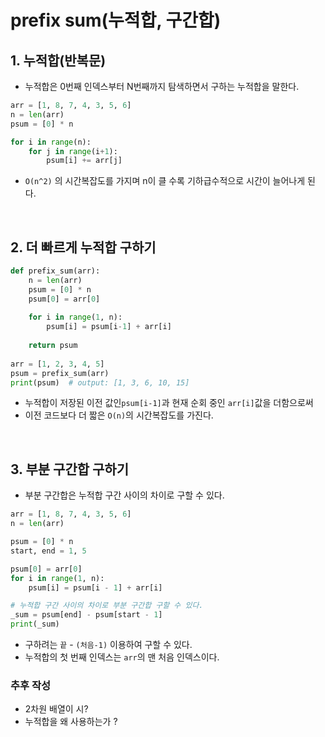 # prefix sum(누적합, 구간합)
 

## 1. 누적합(반복문)
- 누적합은 0번째 인덱스부터 N번째까지 탐색하면서 구하는 누적합을 말한다.
```python
arr = [1, 8, 7, 4, 3, 5, 6]
n = len(arr)
psum = [0] * n

for i in range(n):
    for j in range(i+1):
        psum[i] += arr[j]
```
- `O(n^2)` 의 시간복잡도를 가지며 n이 클 수록 기하급수적으로 시간이 늘어나게 된다.

<br />

## 2. 더 빠르게 누적합 구하기
```python
def prefix_sum(arr):
    n = len(arr)
    psum = [0] * n
    psum[0] = arr[0]
    
    for i in range(1, n):
        psum[i] = psum[i-1] + arr[i]
        
    return psum
    
arr = [1, 2, 3, 4, 5]
psum = prefix_sum(arr)
print(psum)  # output: [1, 3, 6, 10, 15]
```
- 누적합이 저장된 이전 값인`psum[i-1]`과 현재 순회 중인 `arr[i]`값을 더함으로써
- 이전 코드보다 더 짧은 `O(n)`의 시간복잡도를 가진다.

<br />

## 3. 부분 구간합 구하기
- 부분 구간합은 누적합 구간 사이의 차이로 구할 수 있다. 
```python
arr = [1, 8, 7, 4, 3, 5, 6]
n = len(arr)

psum = [0] * n
start, end = 1, 5

psum[0] = arr[0]
for i in range(1, n):
    psum[i] = psum[i - 1] + arr[i]

# 누적합 구간 사이의 차이로 부분 구간합 구할 수 있다.
_sum = psum[end] - psum[start - 1]
print(_sum)
```
- 구하려는 `끝` -  `(처음-1)` 이용하여 구할 수 있다. 
- 누적합의 첫 번째 인덱스는 `arr`의 맨 처음 인덱스이다.

### 추후 작성
- 2차원 배열이 시?
- 누적합을 왜 사용하는가 ?
